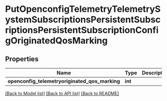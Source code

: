 # PutOpenconfigTelemetryTelemetrySystemSubscriptionsPersistentSubscriptionsPersistentSubscriptionConfigOriginatedQosMarking

## Properties
Name | Type | Description | Notes
------------ | ------------- | ------------- | -------------
**openconfig_telemetryoriginated_qos_marking** | **int** |  | [optional] 

[[Back to Model list]](../README.md#documentation-for-models) [[Back to API list]](../README.md#documentation-for-api-endpoints) [[Back to README]](../README.md)



